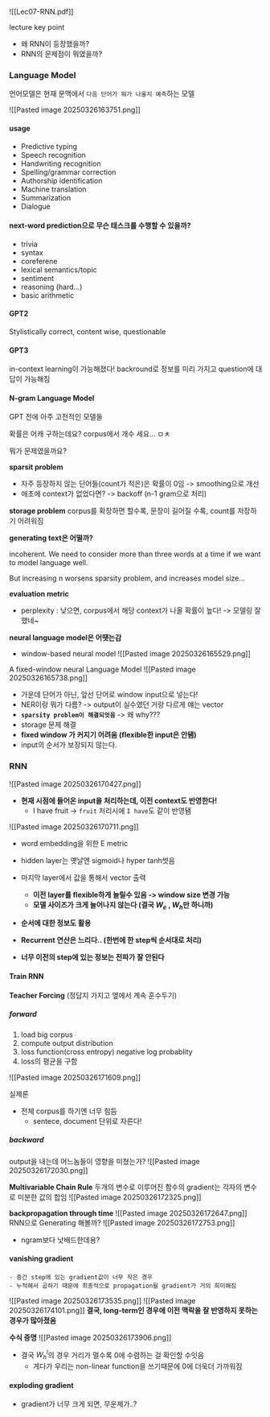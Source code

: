 
![[Lec07-RNN.pdf]]


lecture key point
- 왜 RNN이 등장했을까?
- RNN의 문제점이 뭐였을까?


### Language Model
언어모델은 현재 문맥에서 `다음 단어가 뭐가 나올지 예측`하는 모델

![[Pasted image 20250326163751.png]]
#### usage
- Predictive typing
- Speech recognition
- Handwriting recognition
- Spelling/grammar correction
- Authorship identification
- Machine translation
- Summarization
- Dialogue


#### next-word prediction으로 무슨 태스크를 수행할 수 있을까?
- trivia
- syntax
- coreferene
- lexical semantics/topic
- sentiment
- reasoning (hard...)
- basic arithmetic


#### GPT2
Stylistically correct, content wise, questionable


#### GPT3
in-context learning이 가능해졌다!
backround로 정보를 미리 가지고 question에 대답이 가능해짐

#### N-gram Language Model
GPT 전에 아주 고전적인 모델들

확률은 어캐 구하는데요?
corpus에서 개수 세요... ㅁㅊ

뭐가 문제였을까요?

**sparsit problem**

- 자주 등장하지 않는 단어들(count가 적은)은 확률이 0임 -> smoothing으로 개선
- 애초에 context가 없었다면? -> backoff (n-1 gram으로 처리)

**storage problem**
corpus를 확장하면 할수록, 문장이 길어질 수록, count를 저장하기 어려워짐


**generating text은 어떨까?**

incoherent. We need to consider more than three words at a time if we want to model language well.

But increasing n worsens sparsity problem, and increases model size…

**evaluation metric**
- perplexity : 낮으면, corpus에서 해당 context가 나올 확률이 높다! -> 모델링 잘했네~

**neural language model은 어땟는감**

- window-based neural model
![[Pasted image 20250326165529.png]]


A fixed-window neural Language Model
![[Pasted image 20250326165738.png]]
- 가운데 단어가 아닌, 앞선 단어로 window input으로 넣는다!
- NER이랑 뭐가 다름? -> output이 실수였던 거랑 다르게 얘는 vector
- **`sparsity problem이 해결되엇음`** -> 왜 why???
- storage 문제 해결
- **fixed window 가 커지기 어려움 (flexible한 input은 안됌)**
- input의 순서가 보장되지 않는다.


### RNN
![[Pasted image 20250326170427.png]]
- **현재 시점에 들어온 input을 처리하는데, 이전 context도 반영한다!**
	- I have fruit -> `fruit` 처리시에 `I have`도 같이 반영됌

![[Pasted image 20250326170711.png]]

- word embedding을 위한 E metric
- hidden layer는 옛날엔 sigmoid나 hyper tanh썻음
- 마지막 layer에서 값을 통해서 vector 출력
	- **이전 layer를 flexible하게 늘릴수 있음 -> window size 변경 가능**
	- **모델 사이즈가 크게 늘어나지 않는다 (결국 $W_e$ , $W_h$만 하니까)**
- **순서에 대한 정보도 활용**

- **Recurrent 연산은 느리다.. (한번에 한 step씩 순서대로 처리)**
- **너무 이전의 step에 있는 정보는 전파가 잘 안된다**


#### Train RNN

**Teacher Forcing** (정답지 가지고 옆에서 계속 훈수두기)
##### forward
1. load big corpus 
2. compute output distribution
3. loss function(cross entropy)  negative log probablity
4. loss의 평균을 구함

![[Pasted image 20250326171609.png]]

실제론
- 전체 corpus를 하기엔 너무 힘듬
	- sentece, document 단위로 자른다!

##### backward

output을 내는데 어느놈들이 영향을 미쳤는가?
![[Pasted image 20250326172030.png]]


**Multivariable Chain Rule**
두개의 변수로 이루어진 함수의 gradient는 각자의 변수로 미분한 값의 합임
![[Pasted image 20250326172325.png]]

**backpropagation through time**
![[Pasted image 20250326172647.png]]
RNN으로 Generating 해볼까?
![[Pasted image 20250326172753.png]]
- ngram보다 낫배드한데용?
#### vanishing gradient
	- 중간 step에 있는 gradient값이 너무 작은 경우
	- 누적해서 곱하기 때문에 최종적으로 propagation될 gradient가 거의 희미해짐
![[Pasted image 20250326173535.png]]
![[Pasted image 20250326174101.png]]
**결국, long-term인 경우에 이전 맥락을 잘 반영하지 못하는 경우가 많아졌음**

**수식 증명**
![[Pasted image 20250326173906.png]]

- 결국 $W^l_h$의 경우 거리가 멀수록 0에 수렴하는 걸 확인할 수잇음
	- 게다가 우리는 non-linear function을 쓰기때문에 0에 더욱더 가까워짐


#### exploding gradient

- gradient가 너무 크게 되면, 무운제가..?
